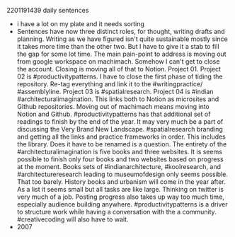 2201191439 daily sentences

* i have a lot on my plate and it needs sorting
* Sentences have now three distinct roles, for thought, writing drafts and planning.
Writing as we have figured isn't quite sustainable mostly since it takes more time than the other two.
But I have to give it a stab to fill the gap for some lot time.
The main pain-point to address is moving out from google workspace on machimach.
Somehow I can't get to close the account.
Closing is moving all of that to Notion.
Project 01.
Project 02 is #productivitypatterns.
I have to close the first phase of tiding the repository.
Re-tag everything and link it to the #writingpractice/ #assemblyline. 
Project 03 is #spatialresearch.
Project 04 is #indian #architecturalimagination. 
This links both to Notion as microsites and Github repositories.
Moving out of machimach means moving into Notion and Github.
#productivitypatterns has that additional set of readings to finish by the end of the year.
It may very much be a part of discussing the Very Brand New Landscape.
#spatialresearch branding and getting all the links and practice frameworks in order.
This includes the library.
Does it have to be renamed is a question.
The entirety of the #architecturalimagination is five books and three websites. 
It is seems possible to finish only four books and two websites based on progress at the moment.
Books sets of #indianarchitecture, #koolresearch, and #architectureresearch leading to museumofdesign only seems possible.
That too barely.
History books and urbanism will come in the year after.
As a list it seems small but all tasks are like large.
Thinking on twitter is very much of a job. 
Posting progress also takes up way too much time, especially audience building anywhere.
#productivitypatterns is a driver to structure work while having a conversation with the a community.
#creativecoding will also have to wait.
* 2007